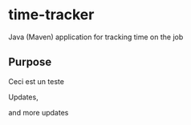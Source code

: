 # time-tracker
Java (Maven) application for tracking time on the job

## Purpose

Ceci est un teste

Updates, 

and more updates
